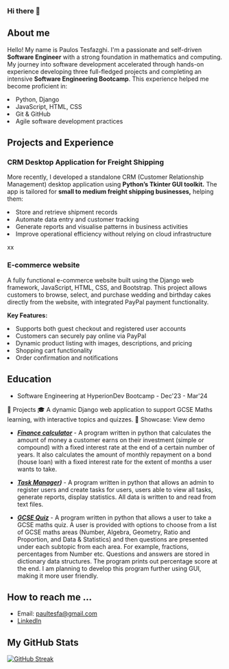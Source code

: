 ### Hi there 👋

<h2> About me </h2>

Hello! My name is Paulos Tesfazghi. I'm a passionate and self-driven **Software Engineer** with a strong foundation in mathematics and computing. My journey into software development accelerated through hands-on experience developing three full-fledged projects and completing an intensive **Software Engineering Bootcamp**. This experience helped me become proficient in:

<li>Python, Django</li>

<li>JavaScript, HTML, CSS</li>

<li>Git & GitHub</li>

<li>Agile software development practices</li>


<h2>Projects and Experience</h2>

<h3>CRM Desktop Application for Freight Shipping</h3>  

More recently, I developed a standalone CRM (Customer Relationship Management) desktop application using **Python’s Tkinter GUI toolkit.** The app is tailored for **small to medium freight shipping businesses,** helping them:

<li>Store and retrieve shipment records</li>

<li>Automate data entry and customer tracking</li>

<li>Generate reports and visualise patterns in business activities</li>

<li>Improve operational efficiency without relying on cloud infrastructure</li>

<img>xx</img>

<h3>E-commerce website</h3>

A fully functional e-commerce website built using the Django web framework, JavaScript, HTML, CSS, and Bootstrap.
This project allows customers to browse, select, and purchase wedding and birthday cakes directly from the website, with integrated PayPal payment functionality.

**Key Features:**

<li>Supports both guest checkout and registered user accounts</li>

<li>Customers can securely pay online via PayPal</li>

<li>Dynamic product listing with images, descriptions, and pricing</li>

<li>Shopping cart functionality</li>

<li>Order confirmation and notifications</li>


<h2>Education</h2>

* Software Engineering at HyperionDev Bootcamp - Dec'23 - Mar'24



🔨 Projects
🎓 
A dynamic Django web application to support GCSE Maths learning, with interactive topics and quizzes.
📸 Showcase: View demo

* ***[Finance calculator](https://github.com/pth2020/Bootcamp-Portfolio/blob/main/Capstone%20Project%201/finance_calculators.py)*** - A program written in python that calculates the amount of money a customer earns on their investment (simple or compound) 
  with a fixed interest rate at the end of a certain number of years. It also calculates the amount of monthly repayment on a bond (house loan) 
  with a fixed interest rate for the extent of months a user wants to take. 

* ***[Task Manager](https://github.com/pth2020/Bootcamp-Portfolio/blob/main/capstone_project2/task_manager.py))*** - A program written in python that allows an admin to register users and create tasks for users, users able to view all tasks,
  generate reports, display statistics. All data is written to and read from text files.

* ***[GCSE Quiz](https://github.com/pth2020/gcse_project/tree/master)*** - A program written in python that allows a user to take a GCSE maths quiz. A user is provided with options to choose from a list of GCSE maths areas (Number, Algebra, Geometry, Ratio and Proportion, and Data & Statistics) and then questions are presented under each subtopic from each area. For example, fractions, percentages from Number etc. Questions and answers are stored in dictionary data structures. The program prints out percentage score at the end. I am planning to develop this program further using GUI, making it more user friendly.
   
<h2>How to reach me ...</h2>

* Email: paultesfa@gmail.com
* [LinkedIn](https://www.linkedin.com/in/paulos-tesfazghi-59098318a/)
  

<h2>My GitHub Stats</h2>

[![GitHub Streak](http://github-readme-streak-stats.herokuapp.com?user=pth2020&theme=dark&background=000000)](https://git.io/streak-stats)

